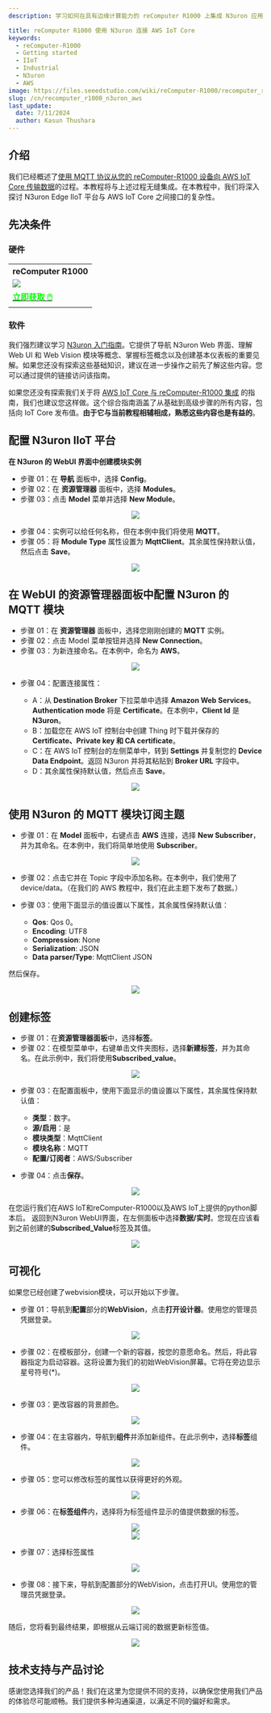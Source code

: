 ```yaml
---
description: 学习如何在具有边缘计算能力的 reComputer R1000 上集成 N3uron 应用程序，并与 AWS IoT Core 进行交互。在本教程中，我们将介绍高效订阅结果数据的步骤。

title: reComputer R1000 使用 N3uron 连接 AWS IoT Core
keywords:
  - reComputer-R1000
  - Getting started
  - IIoT
  - Industrial 
  - N3uron
  - AWS
image: https://files.seeedstudio.com/wiki/reComputer-R1000/recomputer_r_images/01.png
slug: /cn/recomputer_r1000_n3uron_aws
last_update:
  date: 7/11/2024
  author: Kasun Thushara
---
```

## 介绍

我们已经概述了[使用 MQTT 协议从您的 reComputer-R1000 设备向 AWS IoT Core 传输数据](https://wiki.seeedstudio.com/recomputer_r1000_aws/)的过程。本教程将与上述过程无缝集成。在本教程中，我们将深入探讨 N3uron Edge IIoT 平台与 AWS IoT Core 之间接口的复杂性。

## 先决条件

### 硬件

<div class="table-center">
 <table class="table-nobg">
    <tr class="table-trnobg">
      <th class="table-trnobg">reComputer R1000</th>
  </tr>
    <tr class="table-trnobg"></tr>
  <tr class="table-trnobg">
   <td class="table-trnobg"><div style={{textAlign:'center'}}><img src="https://files.seeedstudio.com/wiki/reComputer-R1000/recomputer_r_images/01.png" style={{width:300, height:'auto'}}/></div></td>
  </tr>
    <tr class="table-trnobg"></tr>
  <tr class="table-trnobg">
   <td class="table-trnobg"><div class="get_one_now_container" style={{textAlign: 'center'}}><a class="get_one_now_item" href="https://www.seeedstudio.com/reComputer-R1025-10-p-5895.html" target="_blank">
              <strong><span><font color={'FFFFFF'} size={"4"}> 立即获取 🖱️</font></span></strong>
          </a></div></td>
        </tr>
    </table>
</div>

### 软件

我们强烈建议学习 [N3uron 入门指南](https://wiki.seeedstudio.com/recomputer_r1000_n3uron/)。它提供了导航 N3uron Web 界面、理解 Web UI 和 Web Vision 模块等概念、掌握标签概念以及创建基本仪表板的重要见解。如果您还没有探索这些基础知识，建议在进一步操作之前先了解这些内容。您可以通过提供的链接访问该指南。

如果您还没有探索我们关于将 [AWS IoT Core 与 reComputer-R1000 集成](https://wiki.seeedstudio.com/recomputer_r1000_aws/) 的指南，我们也建议您这样做。这个综合指南涵盖了从基础到高级步骤的所有内容，包括向 IoT Core 发布值。**由于它与当前教程相辅相成，熟悉这些内容也是有益的**。

## 配置 N3uron IIoT 平台

**在 N3uron 的 WebUI 界面中创建模块实例**

- 步骤 01：在 **导航** 面板中，选择 **Config**。
- 步骤 02：在 **资源管理器** 面板中，选择 **Modules**。
- 步骤 03：点击 **Model** 菜单并选择 **New Module**。

<center><img width={1000} src="https://files.seeedstudio.com/wiki/reComputer-R1000/N3uron_AWS/createmodel.PNG" /></center>

- 步骤 04：实例可以给任何名称，但在本例中我们将使用 **MQTT**。
- 步骤 05：将 **Module Type** 属性设置为 **MqttClient**。其余属性保持默认值，然后点击 **Save**。

<center><img width={1000} src="https://files.seeedstudio.com/wiki/reComputer-R1000/N3uron_AWS/selectmodeltype.PNG" /></center>

## 在 WebUI 的资源管理器面板中配置 N3uron 的 MQTT 模块

- 步骤 01：在 **资源管理器** 面板中，选择您刚刚创建的 **MQTT** 实例。
- 步骤 02：点击 Model 菜单按钮并选择 **New Connection**。
- 步骤 03：为新连接命名。在本例中，命名为 **AWS**。

<center><img width={1000} src="https://files.seeedstudio.com/wiki/reComputer-R1000/N3uron_AWS/AWSconnection.PNG" /></center>

- 步骤 04：配置连接属性：

  - A：从 **Destination Broker** 下拉菜单中选择 **Amazon Web Services**。**Authentication mode** 将是 **Certificate**。在本例中，**Client Id** 是 **N3uron**。
  - B：加载您在 AWS IoT 控制台中创建 Thing 时下载并保存的 **Certificate、Private key 和 CA certificate**。
  - C：在 AWS IoT 控制台的左侧菜单中，转到 **Settings** 并复制您的 **Device Data Endpoint**。返回 N3uron 并将其粘贴到 **Broker URL** 字段中。
  - D：其余属性保持默认值，然后点击 **Save**。

<center><img width={1000} src="https://files.seeedstudio.com/wiki/reComputer-R1000/N3uron_AWS/AWSconfig.PNG" /></center>

## 使用 N3uron 的 MQTT 模块订阅主题

- 步骤 01：在 **Model** 面板中，右键点击 **AWS** 连接，选择 **New Subscriber**，并为其命名。在本例中，我们将简单地使用 **Subscriber**。

<center><img width={1000} src="https://files.seeedstudio.com/wiki/reComputer-R1000/N3uron_AWS/newsubscriber.PNG" /></center>

- 步骤 02：点击它并在 Topic 字段中添加名称。在本例中，我们使用了 device/data。（在我们的 AWS 教程中，我们在此主题下发布了数据。）

- 步骤 03：使用下面显示的值设置以下属性，其余属性保持默认值：
  - **Qos**: Qos 0。
  - **Encoding**: UTF8
  - **Compression**: None
  - **Serialization**: JSON
  - **Data parser/Type**: MqttClient JSON

然后保存。
<center><img width={1000} src="https://files.seeedstudio.com/wiki/reComputer-R1000/N3uron_AWS/Subscriberconfig.PNG" /></center>

## 创建标签

- 步骤 01：在**资源管理器面板**中，选择**标签**。
- 步骤 02：在模型菜单中，右键单击文件夹图标，选择**新建标签**，并为其命名。在此示例中，我们将使用**Subscribed_value**。

<center><img width={1000} src="https://files.seeedstudio.com/wiki/reComputer-R1000/N3uron_AWS/newtag.PNG" /></center>

- 步骤 03：在配置面板中，使用下面显示的值设置以下属性，其余属性保持默认值：
  - **类型**：数字。
  - **源/启用**：是
  - **模块类型**：MqttClient
  - **模块名称**：MQTT
  - **配置/订阅者**：AWS/Subscriber

- 步骤 04：点击**保存**。

<center><img width={1000} src="https://files.seeedstudio.com/wiki/reComputer-R1000/N3uron_AWS/tagconfig.PNG" /></center>

在您运行我们在AWS IoT和reComputer-R1000以及AWS IoT上提供的python脚本后。
返回到N3uron WebUI界面，在左侧面板中选择**数据/实时**。您现在应该看到之前创建的**Subscribed_Value**标签及其值。

<center><img width={1000} src="https://files.seeedstudio.com/wiki/reComputer-R1000/N3uron_AWS/realtimedata.PNG" /></center>

## 可视化

如果您已经创建了webvision模块，可以开始以下步骤。

- 步骤 01：导航到**配置**部分的**WebVision**，点击**打开设计器**。使用您的管理员凭据登录。

<center><img width={1000} src="https://files.seeedstudio.com/wiki/reComputer-R1000/N3uron_AWS/wenvision.PNG" /></center>

- 步骤 02：在模板部分，创建一个新的容器，按您的意愿命名。然后，将此容器指定为启动容器。这将设置为我们的初始WebVision屏幕。它将在旁边显示星号符号(*)。

<center><img width={1000} src="https://files.seeedstudio.com/wiki/reComputer-R1000/N3uron_AWS/webvison.PNG" /></center>

- 步骤 03：更改容器的背景颜色。

<center><img width={400} src="https://files.seeedstudio.com/wiki/reComputer-R1000/N3uron_AWS/colorchabge.PNG" /></center>

- 步骤 04：在主容器内，导航到**组件**并添加新组件。在此示例中，选择**标签**组件。

<center><img width={1000} src="https://files.seeedstudio.com/wiki/reComputer-R1000/N3uron_AWS/addnewcomp.PNG" /></center>

- 步骤 05：您可以修改标签的属性以获得更好的外观。

<center><img width={1000} src="https://files.seeedstudio.com/wiki/reComputer-R1000/N3uron_AWS/changeproperties.PNG" /></center>

- 步骤 06：在**标签组件**内，选择将为标签组件显示的值提供数据的标签。

<center><img width={400} src="https://files.seeedstudio.com/wiki/reComputer-R1000/N3uron_AWS/selecttag.PNG" /></center>

<center><img width={400} src="https://files.seeedstudio.com/wiki/reComputer-R1000/N3uron_AWS/taglist.PNG" /></center>

- 步骤 07：选择标签属性

<center><img width={400} src="https://files.seeedstudio.com/wiki/reComputer-R1000/N3uron_AWS/tagproperty.PNG" /></center>

- 步骤 08：接下来，导航到配置部分的WebVision，点击打开UI。使用您的管理员凭据登录。

 <center><img width={1000} src="https://files.seeedstudio.com/wiki/reTerminalDM/N3uron/Image_14.png" /></center>

 随后，您将看到最终结果，即根据从云端订阅的数据更新标签值。

<center><img width={1000} src="https://files.seeedstudio.com/wiki/reComputer-R1000/N3uron_AWS/output.PNG" /></center>

## 技术支持与产品讨论

感谢您选择我们的产品！我们在这里为您提供不同的支持，以确保您使用我们产品的体验尽可能顺畅。我们提供多种沟通渠道，以满足不同的偏好和需求。

<div class="button_tech_support_container">
<a href="https://forum.seeedstudio.com/" class="button_forum"></a>
<a href="https://www.seeedstudio.com/contacts" class="button_email"></a>
</div>

<div class="button_tech_support_container">
<a href="https://discord.gg/eWkprNDMU7" class="button_discord"></a>
<a href="https://github.com/Seeed-Studio/wiki-documents/discussions/69" class="button_discussion"></a>
</div>
